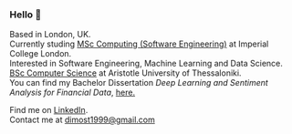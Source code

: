 ### Hello 👋


Based in London, UK. <br />
Currently studing <a href="https://www.imperial.ac.uk/study/pg/computing/software-engineering/">MSc Computing (Software Engineering)</a> at Imperial College London. <br />
Interested in Software Engineering, Machine Learning and Data Science. <br />
<a href="https://www.csd.auth.gr/en/">BSc Computer Science</a> at Aristotle University of Thessaloniki. <br />
You can find my Bachelor Dissertation <em>Deep Learning and Sentiment Analysis for Financial Data</em>, 
<a href="https://raw.githubusercontent.com/dimostht/dimostht/main/Thesis%20Tsormpatzoudis_Dimosthenis.pdf" target="_blank">here.</a>


Find me on <a href="https://www.linkedin.com/in/dimosthenis-tsormpatzoudis/" target="_blank">LinkedIn</a>. <br />
Contact me at dimost1999@gmail.com

<!--
**dimostht/dimostht** is a ✨ _special_ ✨ repository because its `README.md` (this file) appears on your GitHub profile.

Here are some ideas to get you started:

- 🔭 I’m currently working on ...
- 🌱 I’m currently learning ...
- 👯 I’m looking to collaborate on ...
- 🤔 I’m looking for help with ...
- 💬 Ask me about ...
- 📫 How to reach me: ...
- 😄 Pronouns: ...
- ⚡ Fun fact: ...
-->
